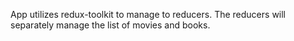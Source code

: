 App utilizes redux-toolkit to manage to reducers. The reducers will separately manage the list of movies and books.
